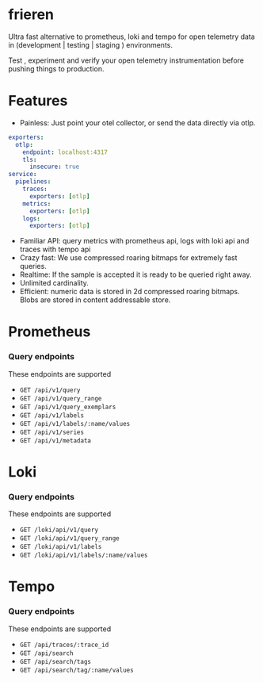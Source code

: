 
# frieren

Ultra  fast alternative to prometheus, loki and tempo for open telemetry
data in (development | testing | staging ) environments.

Test , experiment and verify your open telemetry instrumentation before pushing things 
to production.


# Features

- Painless: Just point your otel collector, or send the data directly via otlp.

```yaml
exporters:
  otlp:
    endpoint: localhost:4317
    tls:
      insecure: true
service:
  pipelines:
    traces:
      exporters: [otlp]
    metrics:
      exporters: [otlp]
    logs:
      exporters: [otlp]
```

- Familiar API: query metrics with prometheus api, logs with loki api and traces with tempo api
- Crazy fast: We use compressed roaring bitmaps for extremely fast queries.
- Realtime:  If the sample is accepted it is ready to be queried right away.
- Unlimited cardinality.
- Efficient: numeric data is stored in 2d compressed roaring bitmaps. Blobs are stored
 in content addressable store.

# Prometheus

### Query endpoints

 These endpoints are supported 

- `GET /api/v1/query`
- `GET /api/v1/query_range`
- `GET /api/v1/query_exemplars`
- `GET /api/v1/labels`
- `GET /api/v1/labels/:name/values`
- `GET /api/v1/series`
- `GET /api/v1/metadata`

# Loki

### Query endpoints

 These endpoints are supported 

- `GET /loki/api/v1/query`
- `GET /loki/api/v1/query_range`
- `GET /loki/api/v1/labels`
- `GET /loki/api/v1/labels/:name/values`

# Tempo

### Query endpoints

 These endpoints are supported 

- `GET /api/traces/:trace_id`
- `GET /api/search`
- `GET /api/search/tags`
- `GET /api/search/tag/:name/values`